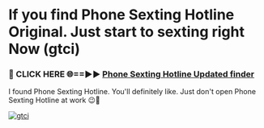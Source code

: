 # If you find Phone Sexting Hotline Original. Just start to sexting right Now (gtci)

<h3>🔴 CLICK HERE 🌐==►► <a href="https://tinyurl.com/2s32jyrn" rel="nofollow">Phone Sexting Hotline Updated finder</a></h3>

I found Phone Sexting Hotline. You'll definitely like. Just don't open Phone Sexting Hotline at work 😉💬

[![gtci](https://i.imgur.com/sZc9xG4.jpeg)](https://tinyurl.com/2s32jyrn)
